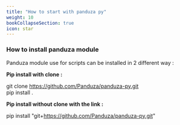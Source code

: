 ```yaml
---
title: "How to start with panduza py"
weight: 10
bookCollapseSection: true
icon: star
---
```


### How to install panduza module

Panduza module use for scripts can be installed in 2 different way :

**Pip install with clone :**

git clone https://github.com/Panduza/panduza-py.git \
pip install .

**Pip install without clone with the link :**

pip install "git+https://github.com/Panduza/panduza-py.git"